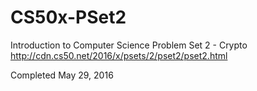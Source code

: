 # CS50x-PSet2

Introduction to Computer Science Problem Set 2 - Crypto
http://cdn.cs50.net/2016/x/psets/2/pset2/pset2.html

Completed May 29, 2016
